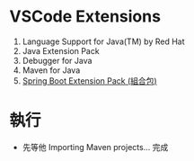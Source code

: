 # VSCode Extensions

1. Language Support for Java(TM) by Red Hat
2. Java Extension Pack
3. Debugger for Java
4. Maven for Java
5. [Spring Boot Extension Pack (組合包)](https://marketplace.visualstudio.com/items?itemName=vmware.vscode-boot-dev-pack)


# 執行
- 先等他 Importing Maven projects... 完成
